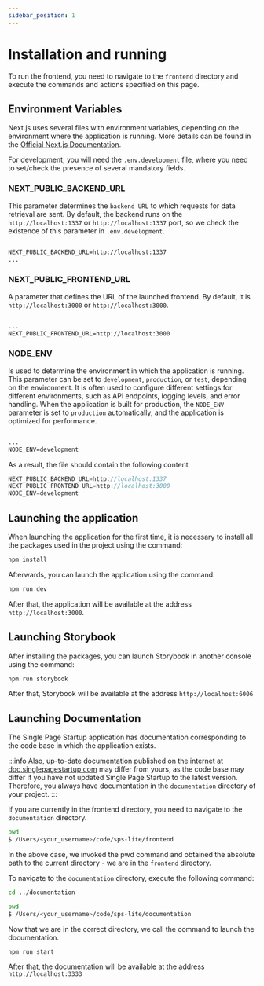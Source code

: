 ```yaml
---
sidebar_position: 1
---
```


# Installation and running

To run the frontend, you need to navigate to the `frontend` directory and execute the commands and actions specified on this page.

## Environment Variables

Next.js uses several files with environment variables, depending on the environment where the application is running. More details can be found in the [Official Next.js Documentation](https://nextjs.org/docs/basic-features/environment-variables).

For development, you will need the `.env.development` file, where you need to set/check the presence of several mandatory fields.

### NEXT_PUBLIC_BACKEND_URL

This parameter determines the `backend URL` to which requests for data retrieval are sent. By default, the backend runs on the `http://localhost:1337` or `http://localhost:1337` port, so we check the existence of this parameter in `.env.development`.

```txt title="./frontend/.end.development"

NEXT_PUBLIC_BACKEND_URL=http://localhost:1337
...
```

### NEXT_PUBLIC_FRONTEND_URL

A parameter that defines the URL of the launched frontend. By default, it is `http://localhost:3000` or `http://localhost:3000`.

```txt title="./frontend/.end.development"

...
NEXT_PUBLIC_FRONTEND_URL=http://localhost:3000
```

### NODE_ENV

Is used to determine the environment in which the application is running. This parameter can be set to `development`, `production`, or `test`, depending on the environment. It is often used to configure different settings for different environments, such as API endpoints, logging levels, and error handling. When the application is built for production, the `NODE_ENV` parameter is set to `production` automatically, and the application is optimized for performance.

```txt title="./frontend/.end.development"

...
NODE_ENV=development
```

As a result, the file should contain the following content

```jsx
NEXT_PUBLIC_BACKEND_URL=http://localhost:1337
NEXT_PUBLIC_FRONTEND_URL=http://localhost:3000
NODE_ENV=development
```

## **Launching the application**

When launching the application for the first time, it is necessary to install all the packages used in the project using the command:

```bash
npm install
```

Afterwards, you can launch the application using the command:

```bash
npm run dev
```

After that, the application will be available at the address `http://localhost:3000`.

## **Launching Storybook**

After installing the packages, you can launch Storybook in another console using the command:

```bash
npm run storybook
```

After that, Storybook will be available at the address `http://localhost:6006`

## **Launching Documentation**

The Single Page Startup application has documentation corresponding to the code base in which the application exists.

:::info
Also, up-to-date documentation published on the internet at [doc.singlepagestartup.com](https://doc.singlepagestartup.com/) may differ from yours, as the code base may differ if you have not updated Single Page Startup to the latest version. Therefore, you always have documentation in the `documentation` directory of your project.
:::

If you are currently in the frontend directory, you need to navigate to the `documentation` directory.

```bash
pwd
$ /Users/<your_username>/code/sps-lite/frontend
```

In the above case, we invoked the pwd command and obtained the absolute path to the current directory - we are in the `frontend` directory.

To navigate to the `documentation` directory, execute the following command:

```bash
cd ../documentation
```

```bash
pwd
$ /Users/<your_username>/code/sps-lite/documentation
```

Now that we are in the correct directory, we call the command to launch the documentation.

```bash
npm run start
```

After that, the documentation will be available at the address `http://localhost:3333`
